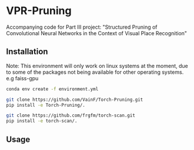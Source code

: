 # VPR-Pruning

Accompanying code for Part III project: "Structured Pruning of Convolutional Neural Networks in the Context of Visual Place Recognition"


## Installation

Note: This environment will only work on linux systems at the moment, due to some of the packages not being available for other operating systems. e.g faiss-gpu

```bash
conda env create -f environment.yml

git clone https://github.com/VainF/Torch-Pruning.git
pip install -e Torch-Pruning/.

git clone https://github.com/frgfm/torch-scan.git
pip install -e torch-scan/.
```

## Usage
```python main.py <insert arguments here>
```


